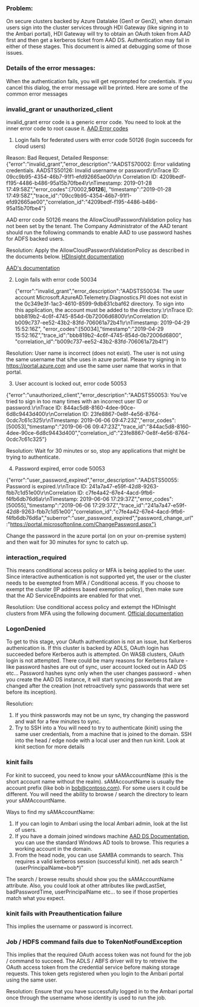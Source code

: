 ### **Problem**:
On secure clusters backed by Azure Datalake (Gen1 or Gen2), when domain users sign into the cluster services through HDI Gateway (like signing in to the Ambari portal), HDI Gateway will try to obtain an OAuth token from AAD first and then get a kerberos ticket from AAD DS. Authentication may fail in either of these stages. This document is aimed at debugging some of those issues.

### **Details of the error messages**:
When the authentication fails, you will get reprompted for credentials. If you cancel this dialog, the error message will be printed. Here are some of the common error messages

### invalid_grant or unauthorized_client

invalid_grant error code is a generic error code. You need to look at the inner error code to root cause it.
[AAD Error codes](https://docs.microsoft.com/en-us/azure/active-directory/develop/reference-aadsts-error-codes)
   
1.  Login fails for federated users with error code 50126 (login succeeds for cloud users)
   
   Reason: Bad Request, Detailed Response: {"error":"invalid_grant","error_description":"AADSTS70002: 
    Error validating credentials. AADSTS50126: Invalid username or password\r\nTrace ID: 09cc9b95-4354-46b7-91f1-efd92665ae00\r\n
    Correlation ID: 4209bedf-f195-4486-b486-95a15b70fbe4\r\nTimestamp: 2019-01-28 17:49:58Z","error_codes":[70002,**50126**],
    "timestamp":"2019-01-28 17:49:58Z","trace_id":"09cc9b95-4354-46b7-91f1-efd92665ae00","correlation_id":"4209bedf-f195-4486-b486-95a15b70fbe4"}
    
AAD error code 50126 means the AllowCloudPasswordValidation policy has not been set by the tenant. The Company Administrator
    of the AAD tenant should run the following commands to enable AAD to use password hashes for ADFS backed users.

Resolution: Apply the AllowCloudPasswordValidationPolicy as described in the documents below.
[HDInsight documentation](https://docs.microsoft.com/en-us/azure/hdinsight/domain-joined/apache-domain-joined-architecture#set-up-different-domain-controllers)

[AAD's documentation](https://docs.microsoft.com/en-us/azure/active-directory/manage-apps/configure-authentication-for-federated-users-portal)

2. Login fails with error code 50034
   
   {"error":"invalid_grant","error_description":"AADSTS50034: The user account Microsoft.AzureAD.Telemetry.Diagnostics.PII does not exist in the
    0c349e3f-1ac3-4610-8599-9db831cbaf62 directory. To sign into this application, the account must be added to the directory.\r\nTrace ID: 
    bbb819b2-4c6f-4745-854d-0b72006d6800\r\nCorrelation ID: b009c737-ee52-43b2-83fd-706061a72b41\r\nTimestamp: 2019-04-29 15:52:16Z",
    "error_codes":[50034],"timestamp":"2019-04-29 15:52:16Z","trace_id":"bbb819b2-4c6f-4745-854d-0b72006d6800",
    "correlation_id":"b009c737-ee52-43b2-83fd-706061a72b41"}	

Resolution: User name is incorrect (does not exist). The user is not using the same username that s/he uses in azure portal. Please try signing in to https://portal.azure.com and use the same user name that works in that portal.

3. User account is locked out, error code 50053
   
{"error":"unauthorized_client","error_description":"AADSTS50053: You've tried to sign in too many times with an incorrect user ID or password.\r\nTrace ID: 844ac5d8-8160-4dee-90ce-6d8c9443d400\r\nCorrelation ID: 23fe8867-0e8f-4e56-8764-0cdc7c61c325\r\nTimestamp: 2019-06-06 09:47:23Z","error_codes":[50053],"timestamp":"2019-06-06 09:47:23Z","trace_id":"844ac5d8-8160-4dee-90ce-6d8c9443d400","correlation_id":"23fe8867-0e8f-4e56-8764-0cdc7c61c325"}

Resolution: Wait for 30 minutes or so, stop any applications that might be trying to authenticate.

4. Password expired,  error code 50053

 {"error":"user_password_expired","error_description":"AADSTS50055: Password is expired.\r\nTrace ID: 241a7a47-e59f-42d8-9263-fbb7c1d51e00\r\nCorrelation ID: c7fe4a42-67e4-4acd-9fb6-f4fb6db76d6a\r\nTimestamp: 2019-06-06 17:29:37Z","error_codes":[50055],"timestamp":"2019-06-06 17:29:37Z","trace_id":"241a7a47-e59f-42d8-9263-fbb7c1d51e00","correlation_id":"c7fe4a42-67e4-4acd-9fb6-f4fb6db76d6a","suberror":"user_password_expired","password_change_url":"https://portal.microsoftonline.com/ChangePassword.aspx"}
 
 Change the password in the azure portal (on on your on-premise system) and then wait for 30 minutes for sync to catch up.
 
 ### interaction_required
 
 This means conditional access policy or MFA is being applied to the user. Since interactive authentication is not
supported yet, the user or the cluster needs to be exempted from MFA / Conditional access. If you choose to exempt
the cluster (IP address based exemption policy), then make sure that the AD ServiceEndpoints are enabled for that vnet.

Resolutiion: Use conditional access policy and extempt the HDInisght clusters from MFA using the following document.
[Official documentation](https://docs.microsoft.com/en-us/azure/hdinsight/domain-joined/apache-domain-joined-configure-using-azure-adds)

### LogonDenied

To get to this stage, your OAuth authentication is not an issue, but Kerberos authenication is. If this cluster is backed by ADLS, OAuth login has succeeded before Kerberos auth is attempted. On WASB clusters, OAuth login is not attempted. There could be many reasons for Kerberos failure - like password hashes are out of sync, user account locked out in AAD DS etc... Password hashes sync only when the user changes password - when you create the AAD DS instance, it will start syncing passwords that are changed after the creation (not retroactively sync passwords that were set before its inception). 

Resolution: 
1. If you think passwords may not be un sync, try changing the password and wait for a few minutes to sync. 
2. Try to SSH into a You will need to try to authenticate (kinit) using the same user credentials, from a machine that is joined to the domain. SSH into the head / edge node with a local user and then run kinit. Look at kinit section for more details

### kinit fails
For kinit to succeed, you need to know your sAMAccountName (this is the short account name without the realm). sAMAccountName is usually the account prefix (like bob in bob@contoso.com). For some users it could be different. You will need the ability to browse / search the directory to learn your sAMAccountName. 

Ways to find my sAMAccountName: 
1. If you can login to Ambari using the local Ambari admin, look at the list of users.
2. If you have a domain joined windows machine [AAD DS Documentation](https://docs.microsoft.com/en-us/azure/active-directory-domain-services/manage-domain), you can use the standard Windows AD tools to browse. This requries a working account in the domain.
3. From the head node, you can use SAMBA commands to search. This requires a valid kerberos session (successful kinit). net ads search "(userPrincipalName=bob*)"

The search / browse results should show you the sAMAccountName attribute. Also, you could look at other attributes like pwdLastSet, badPasswordTime, userPrincipalName etc... to see if those properties match what you expect.

### kinit fails with Preauthentication failure
This implies the username or password is incorrect.

### Job / HDFS command fails due to TokenNotFoundException
This implies that the required OAuth access token was not found for the job / command to succeed. The ADLS / ABFS driver will try to retreive the OAuth access token from the credential service before making storage requests. This token gets registered when you login to the Ambari portal using the same user. 

Resolution: Ensure that you have successfully logged in to the Ambari portal once through the username whose identity is used to run the job.
